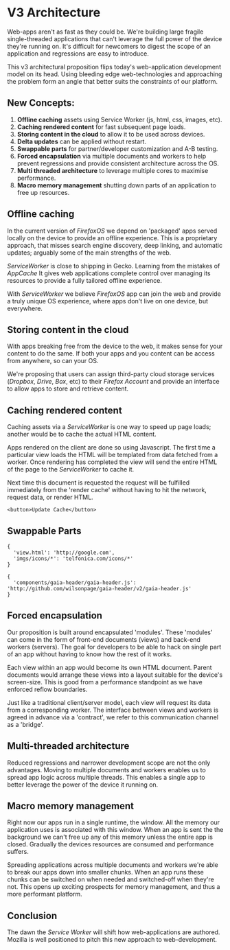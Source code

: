 # V3 Architecture

Web-apps aren't as fast as they could be. We're building large fragile single-threaded applications that can't leverage the full power of the device they're running on. It's difficult for newcomers to digest the scope of an application and regressions are easy to introduce.

This v3 architectural proposition flips today's web-application development model on its head. Using bleeding edge web-technologies and approaching the problem form an angle that better suits the constraints of our platform.

## New Concepts:
1. **Offline caching** assets using Service Worker (js, html, css, images, etc).
2. **Caching rendered content** for fast subsequent page loads.
3. **Storing content in the cloud** to allow it to be used across devices.
4. **Delta updates** can be applied without restart.
5. **Swappable parts** for partner/developer customization and A-B testing.
6. **Forced encapsulation** via multiple documents and workers to help prevent regressions and provide consistent architecture across the OS.
7. **Multi threaded architecture** to leverage multiple cores to maximise performance.
8. **Macro memory management** shutting down parts of an application to free up resources.

## Offline caching

In the current version of *FirefoxOS* we depend on 'packaged' apps served locally on the device to provide an offline experience. This is a proprietary approach, that misses search engine discovery, deep linking, and automatic updates; arguably some of the main strengths of the web.

*ServiceWorker* is close to shipping in Gecko. Learning from the mistakes of *AppCache* It gives web applications complete control over managing its resources to provide a fully tailored offline experience.

With *ServiceWorker* we believe *FirefoxOS* app can join the web and provide a truly unique OS experience, where apps don't live on one device, but everywhere.

## Storing content in the cloud

With apps breaking free from the device to the web, it makes sense for your content to do the same. If both your apps and you content can be access from anywhere, so can your OS.

We're proposing that users can assign third-party cloud storage services (*Dropbox*, *Drive*, *Box*, etc) to their *Firefox Account* and provide an interface to allow apps to store and retrieve content.

## Caching rendered content

Caching assets via a *ServiceWorker* is one way to speed up page loads; another would be to cache the actual HTML content.

Apps rendered on the client are done so using Javascript. The first time a particular view loads the HTML will be templated from data fetched from a worker. Once rendering has completed the view will send the entire HTML of the page to the *ServiceWorker* to cache it.

Next time this document is requested the request will be fulfilled immediately from the 'render cache' without having to hit the network, request data, or render HTML.

```
<button>Update Cache</button>
```


## Swappable Parts

```
{
  'view.html': 'http://google.com',
  'imgs/icons/*': 'telfonica.com/icons/*'
}
```

```
{
  'components/gaia-header/gaia-header.js': 'http://github.com/wilsonpage/gaia-header/v2/gaia-header.js'
}
```

## Forced encapsulation

Our proposition is built around encapsulated 'modules'. These 'modules' can come in the form of front-end documents (views) and back-end workers (servers). The goal for developers to be able to hack on single part of an app without having to know how the rest of it works.

Each view within an app would become its own HTML document. Parent documents would arrange these views into a layout suitable for the device's screen-size. This is good from a performance standpoint as we have enforced reflow boundaries.

Just like a traditional client/server model, each view will request its data from a corresponding worker. The interface between views and workers is agreed in advance via a 'contract', we refer to this communication channel as a 'bridge'.

## Multi-threaded architecture

Reduced regressions and narrower development scope are not the only advantages. Moving to multiple documents and workers enables us to spread app logic across multiple threads. This enables a single app to better leverage the power of the device it running on.

## Macro memory management

Right now our apps run in a single runtime, the window. All the memory our application uses is associated with this window. When an app is sent the the background we can't free up any of this memory unless the entire app is closed. Gradually the devices resources are consumed and performance suffers.

Spreading applications across multiple documents and workers we're able to break our apps down into smaller chunks. When an app runs these chunks can be switched on when needed and switched-off when they're not. This opens up exciting prospects for memory management, and thus a more performant platform.

## Conclusion

The dawn the *Service Worker* will shift how web-applications are authored. Mozilla is well positioned to pitch this new approach to web-development.

